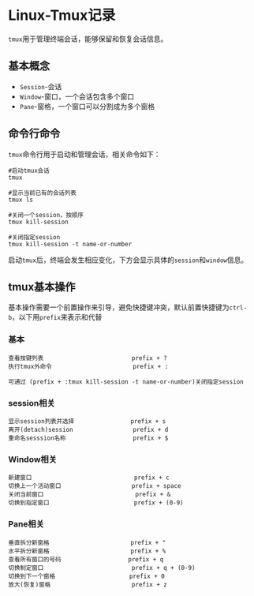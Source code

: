 # Linux-Tmux记录
`tmux`用于管理终端会话，能够保留和恢复会话信息。

## 基本概念
- `Session`-会话
- `Window`-窗口，一个会话包含多个窗口
- `Pane`-窗格，一个窗口可以分割成为多个窗格


## 命令行命令
`tmux`命令行用于启动和管理会话，相关命令如下：
```
#启动tmux会话
tmux

#显示当前已有的会话列表
tmux ls

#关闭一个session，按顺序
tmux kill-session

#关闭指定session
tmux kill-session -t name-or-number
```

启动`tmux`后，终端会发生相应变化，下方会显示具体的`session`和`window`信息。

## tmux基本操作
基本操作需要一个前置操作来引导，避免快捷键冲突，默认前置快捷键为`ctrl-b`，以下用`prefix`来表示和代替

### 基本
```
查看按键列表                         prefix + ?  
执行tmux外命令                       prefix + :

可通过 (prefix + :tmux kill-session -t name-or-number)关闭指定session
```
### session相关
```
显示session列表并选择                prefix + s
离开(detach)session                 prefix + d
重命名sesssion名称                   prefix + $
```

### Window相关
```
新建窗口                             prefix + c
切换上一个活动窗口                    prefix + space
关闭当前窗口                          prefix + &
切换到指定窗口                        prefix + (0-9)
```

### Pane相关
```
垂直拆分新窗格                       prefix + "
水平拆分新窗格                       prefix + %
查看所有窗口的号码                   prefix + q
切换制定窗口                         prefix + q + (0-9)
切换到下一个窗格                     prefix + 0
放大(恢复)窗格                       prefix + z
```
